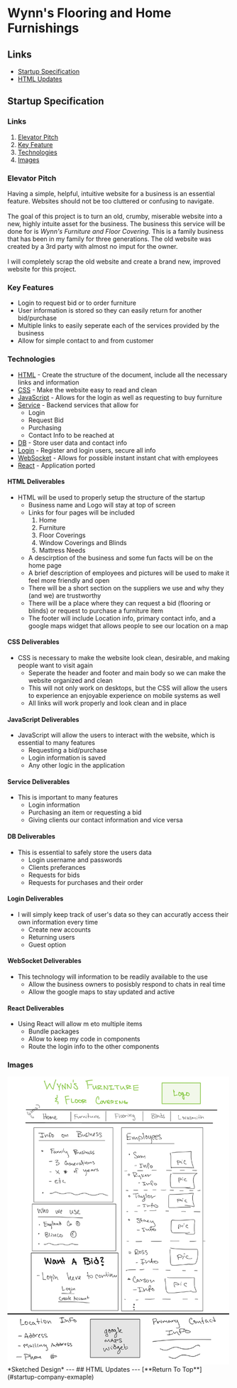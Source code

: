 # Wynn's Flooring and Home Furnishings
## Links
- [Startup Specification](#startup-specification)
- [HTML Updates](#html-updates)
## Startup Specification
### Links
1. [Elevator Pitch](#elevator-pitch)
2. [Key Feature](#key-features)
3. [Technologies](#technologies)
4. [Images](#images)
### Elevator Pitch
Having a simple, helpful, intuitive website for a business is an essential feature. Websites should not be too cluttered or confusing to navigate.\
\
The goal of this project is to turn an old, crumby, miserable website into a new, highly intuite asset for the business. The business this service will be done for is *Wynn's Furniture and Floor Covering*. This is a family business that has been in my family for three generations. The old website was created by a 3rd party with almost no imput for the owner.\
\
I will completely scrap the old website and create a brand new, improved website for this project.
### Key Features
- Login to request bid or to order furniture
- User information is stored so they can easily return for another bid/purchase
- Multiple links to easily seperate each of the services provided by the business
- Allow for simple contact to and from customer
### Technologies
- [HTML](#html-deliverables) - Create the structure of the document, include all the necessary links and information
- [CSS](#css) - Make the website easy to read and clean
- [JavaScript](#javascript-deliverables) - Allows for the login as well as requesting to buy furniture
- [Service](#service-deliverables) - Backend services that allow for
    - Login
    - Request Bid
    - Purchasing
    - Contact Info to be reached at
- [DB](#db-deliverables) - Store user data and contact info
- [Login](#login-deliverables) - Register and login users, secure all info
- [WebSocket](#websocket-deliverables) - Allows for possible instant instant chat with employees
- [React](#react-deliverables) - Application ported
#### HTML Deliverables
- HTML will be used to properly setup the structure of the startup
    - Business name and Logo will stay at top of screen
    - Links for four pages will be included
        1. Home
        2. Furniture
        3. Floor Coverings
        4. Window Coverings and Blinds
        5. Mattress Needs
    - A descirption of the business and some fun facts will be on the home page
    - A brief description of employees and pictures will be used to make it feel more friendly and open
    - There will be a short section on the suppliers we use and why they (and we) are trustworthy
    - There will be a place where they can request a bid (flooring or blinds) or request to purchase a furniture item
    - The footer will include Location info, primary contact info, and a google maps widget that allows people to see our location on a map
#### CSS Deliverables
- CSS is necessary to make the website look clean, desirable, and making people want to visit again
    - Seperate the header and footer and main body so we can make the website organized and clean
    - This will not only work on desktops, but the CSS will allow the users to experience an enjoyable experience on mobile systems as well
    - All links will work properly and look clean and in place
#### JavaScript Deliverables
- JavaScript will allow the users to interact with the website, which is essential to many features
    - Requesting a bid/purchase
    - Login information is saved
    - Any other logic in the application
#### Service Deliverables
- This is important to many features
    - Login information
    - Purchasing an item or requesting a bid
    - Giving clients our contact information and vice versa
#### DB Deliverables
- This is essential to safely store the users data
    - Login username and passwords
    - Clients preferances
    - Requests for bids
    - Requests for purchases and their order
#### Login Deliverables
- I will simply keep track of user's data so they can accuratly access their own information every time
    - Create new accounts
    - Returning users
    - Guest option
#### WebSocket Deliverables
- This technology will information to be readily available to the use
    - Allow the business owners to posisbly respond to chats in real time
    - Allow the google maps to stay updated and active
#### React Deliverables
- Using React will allow m eto multiple items
    - Bundle packages
    - Allow to keep my code in components
    - Route the login info to the other components
### Images
<img src="SamplePage.jpg" alt="Sketched Design" width="500"/>
*Sketched Design*
---
## HTML Updates
---
[**Return To Top**](#startup-company-exmaple)
